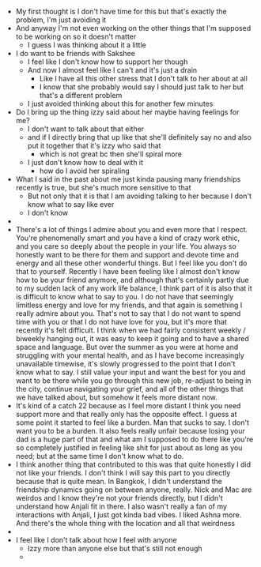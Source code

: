 - My first thought is I don't have time for this but that's exactly the problem, I'm just avoiding it
- And anyway I'm not even working on the other things that I'm supposed to be working on so it doesn't matter
	- I guess I was thinking about it a little
- I do want to be friends with Sakshee
	- I feel like I don't know how to support her though
	- And now I almost feel like I can't and it's just a drain
		- Like I have all this other stress that I don't talk to her about at all
		- I know that she probably would say I should just talk to her but that's a different problem
	- I just avoided thinking about this for another few minutes
- Do I bring up the thing izzy said about her maybe having feelings for me?
	- I don't want to talk about that either
	- and if I directly bring that up like that she'll definitely say no and also put it together that it's izzy who said that
		- which is not great bc then she'll spiral more
	- I just don't know how to deal with it
		- how do I avoid her spiraling
- What I said in the past about me just kinda pausing many friendships recently is true, but she's much more sensitive to that
	- But not only that it is that I am avoiding talking to her because I don't know what to say like ever
	- I don't know
-
- There's a lot of things I admire about you and even more that I respect. You're phenomenally smart and you have a kind of crazy work ethic, and you care so deeply about the people in your life. You always so honestly want to be there for them and support and devote time and energy and all these other wonderful things. But I feel like you don't do that to yourself. Recently I have been feeling like I almost don't know how to be your friend anymore, and although that's certainly partly due to my sudden lack of any work life balance, I think part of it is also that it is difficult to know what to say to you. I do not have that seemingly limitless energy and love for my friends, and that again is something I really admire about you. That's not to say that I do not want to spend time with you or that I do not have love for you, but it's more that recently it's felt difficult. I think when we had fairly consistent weekly / biweekly hanging out, it was easy to keep it going and to have a shared space and language. But over the summer as you were at home and struggling with your mental health, and as I have become increasingly unavailable timewise, it's slowly progressed to the point that I don't know what to say. I still value your input and want the best for you and want to be there while you go through this new job, re-adjust to being in the city, continue navigating your grief, and all of the other things that we have talked about, but somehow it feels more distant now.
- It's kind of a catch 22 because as I feel more distant I think you need support more and that really only has the opposite effect. I guess at some point it started to feel like a burden. Man that sucks to say. I don't want you to be a burden. It also feels really unfair because losing your dad is a huge part of that and what am I supposed to do there like you're so completely justified in feeling like shit for just about as long as you need; but at the same time I don't know what to do.
- I think another thing that contributed to this was that quite honestly I did not like your friends. I don't think I will say this part to you directly because that is quite mean. In Bangkok, I didn't understand the friendship dynamics going on between anyone, really. Nick and Mac are weirdos and I know they're not your friends directly, but I didn't understand how Anjali fit in there. I also wasn't really a fan of my interactions with Anjali, I just got kinda bad vibes. I liked Ashna more. And there's the whole thing with the location and all that weirdness
-
- I feel like I don't talk about how I feel with anyone
	- Izzy more than anyone else but that's still not enough
	-